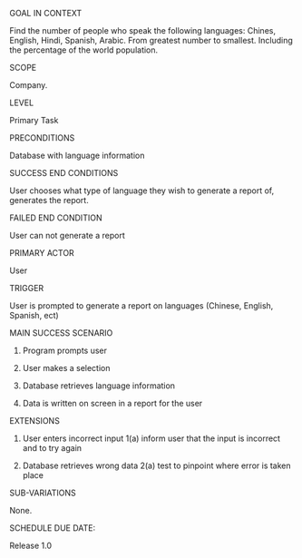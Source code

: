 

GOAL IN CONTEXT

Find the number of people who speak the following languages: Chines, English, Hindi, Spanish, Arabic. From greatest number to smallest. Including the percentage of the world population.

SCOPE

Company.

LEVEL

Primary Task

PRECONDITIONS

Database with language information

SUCCESS END CONDITIONS

User chooses what type of language they wish to generate a report of, generates the report.

FAILED END CONDITION

User can not generate a report

PRIMARY ACTOR

User

TRIGGER

User is prompted to generate a report on languages (Chinese, English, Spanish, ect)

MAIN SUCCESS SCENARIO

1. Program prompts user

2. User makes a selection

3. Database retrieves language information

4. Data is written on screen in a report for the user

EXTENSIONS

1. User enters incorrect input
	1(a) inform user that the input is incorrect and to try again

2. Database retrieves wrong data
	2(a) test to pinpoint where error is taken place

SUB-VARIATIONS

None.

SCHEDULE DUE DATE:

Release 1.0

